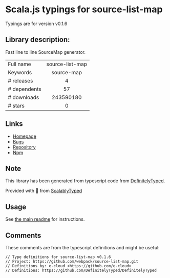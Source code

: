 
# Scala.js typings for source-list-map

Typings are for version v0.1.6

## Library description:
Fast line to line SourceMap generator.

|                    |                 |
| ------------------ | :-------------: |
| Full name          | source-list-map |
| Keywords           | source-map |
| # releases         | 4 |
| # dependents       | 57 |
| # downloads        | 243590180 |
| # stars            | 0 |

## Links
- [Homepage](https://github.com/webpack/source-list-map)
- [Bugs](https://github.com/webpack/source-list-map/issues)
- [Repository](https://github.com/webpack/source-list-map)
- [Npm](https://www.npmjs.com/package/source-list-map)
    


## Note
This library has been generated from typescript code from [DefinitelyTyped](https://definitelytyped.org).

Provided with :purple_heart: from [ScalablyTyped](https://github.com/oyvindberg/ScalablyTyped)

## Usage
See [the main readme](../../readme.md) for instructions.

## Comments

These comments are from the typescript definitions and might be useful:
```
// Type definitions for source-list-map v0.1.6
// Project: https://github.com/webpack/source-list-map.git
// Definitions by: e-cloud <https://github.com/e-cloud>
// Definitions: https://github.com/DefinitelyTyped/DefinitelyTyped

```

